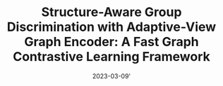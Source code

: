 ---
title: "Structure-Aware Group Discrimination with Adaptive-View Graph Encoder: A Fast Graph Contrastive Learning Framework"
collection: publications
permalink: /publication/2023-03-09-fast-gcl
tldr: 'A fast graph contrastive learning framework is proposed, which consists of two components: (i) adaptive view graph encoder (AVGE) and (ii) structure-aware group discrimination loss (SAGD). The proposed method manages to bring down the training and inference cost by a significant margin compared to its counterparts.'
date: 2023-03-09'
venue: '<i>Twenty-Sixth Annual European Conference on Artificial Ingelligence (ECAI),</i> 2023.'
paperurl: 'https://arxiv.org/pdf/2303.05231.pdf'
img: '/images/publications/fast-gcl.png'
authors: "Zhenshuo Zhang, Yun Zhu, <b>Haizhou Shi</b>, Siliang Tang"
selected: false
---